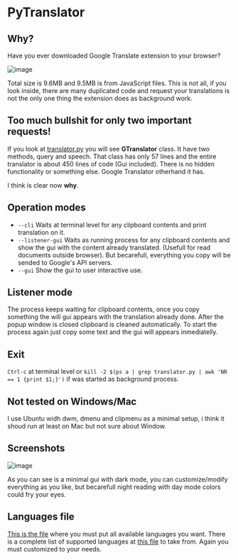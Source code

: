 # PyTranslator

## Why?
Have you ever downloaded Google Translate extension to your browser?

![image](https://github.com/user-attachments/assets/88ac40a4-4d67-4cd9-be4d-157251f4aca1)

Total size is 9.6MB and 9.5MB is from JavaScript files. This is not all, if you look inside, there are many duplicated code and request your translations is not the only one thing the extension does as background work.

## Too much bullshit for only two important requests!
If you look at [translator.py](https://github.com/frannylac/PyTranslator/blob/a2d9b035f53ff2753401f838419b7d4f9e8eab86/translator.py#L87C7-L87C18) you will see **GTranslator** class. It have two methods, query and speech. That class has only 57 lines and the entire translator is about 450 lines of code (Gui included). There is no hidden functionality or something else. Google Translator otherhand it has.

I think is clear now **why**.

## Operation modes
- `--cli` Waits at terminal level for any clipboard contents and print translation on it.
- `--listener-gui` Waits as running process for any clipboard contents and show the gui with the content already translated. (Usefull for read documents outside browser). But becarefull, everything you copy will be sended to Google's API servers.
- `--gui` Show the gui to user interactive use.

## Listener mode
The process keeps waiting for clipboard contents, once you copy something the will gui appears with the translation already done. After the popup window is closed clipboard is cleaned automatically.
To start the process again just copy some text and the gui will appears inmediatelly.

## Exit
`Ctrl-c` at terminal level or `kill -2 $(ps a | grep translator.py | awk 'NR == 1 {print $1;}')` if was started as background process.

## Not tested on Windows/Mac
I use Ubuntu widh dwm, dmenu and clipmenu as a minimal setup, i think it shoud run at least on Mac but not sure about Window.

## Screenshots

![image](https://github.com/user-attachments/assets/af21574d-acf0-4380-a46a-92d60f072bdd)

As you can see is a minimal gui with dark mode, you can customize/modify everything as you like, but becarefull night reading with day mode colors could fry your eyes.

## Languages file

[This is the file](https://github.com/frannylac/PyTranslator/blob/main/languages.txt) where you must put all available languages you want. There is a complete list of supported languages at [this file](https://github.com/frannylac/PyTranslator/blob/main/languages-all.txt) to take from. Again you must customized to your needs.
